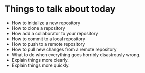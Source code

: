 # Things to talk about today
* How to initialize a new repository
* How to clone a repository
* How add a collaborator to your repository
* How to commit to a local repository
* How to push to a remote repository
* How to pull new changes from a remote repository
* What to do when everything goes horribly disastrously wrong.
* Explain things more clearly.
* Explain things more quickly.